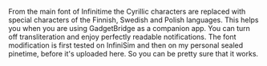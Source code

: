 From the main font of Infinitime the Cyrillic characters are replaced with special characters of the Finnish, Swedish and Polish languages.
This helps you when you are using GadgetBridge as a companion app. You can turn off transliteration and enjoy perfectly readable notifications. 
The font modification is first tested on InfiniSim and then on my personal sealed pinetime, before it's uploaded here. So you can be pretty sure that it works.
